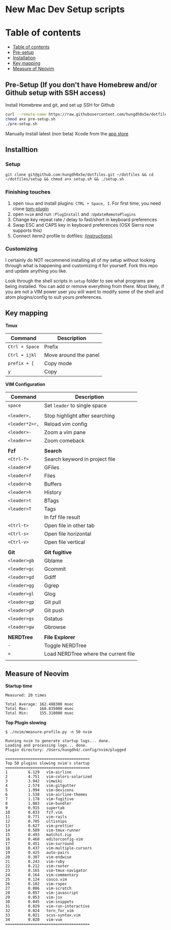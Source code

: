New Mac Dev Setup scripts
=================

Table of contents
=================

<!--ts-->
   * [Table of contents](#table-of-contents)
   * [Pre-setup](#pre-setup)
   * [Installation](#installation)
   * [Key mapping](#key-mapping)
   * [Measure of Neovim](#measure-of-neovim)
<!--te-->


## Pre-Setup (If you don't have Homebrew and/or Github setup with SSH access)

Install Homebrew and git, and set up SSH for Github

```bash
curl --remote-name https://raw.githubusercontent.com/hungdh0x5e/dotfiles/master/setup/pre-setup.sh
chmod a+x pre-setup.sh
./pre-setup.sh
```

Manually Install latest (non beta) Xcode from the [app store](https://developer.apple.com/xcode/downloads/)

## Installtion

### Setup

   `git clone git@github.com:hungdh0x5e/dotfiles.git ~/dotfiles && cd ~/dotfiles/setup && chmod a+x setup.sh && ./setup.sh`

### Finishing touches

  1. open `tmux` and install plugins: `CTRL + Space, I`. For first time, you need clone [tpm-plugin](https://github.com/tmux-plugins/tpm/issues/17#issuecomment-119260843)
  1. open `nvim` and run `:PlugInstall` and `:UpdateRemotePlugins`
  1. Change key repeat rate / delay to fast/short in keyboard preferences
  1. Swap ESC and CAPS key in keyboard preferences (OSX Sierra now supports this)
  1. Connect iterm2 profile to dotfiles: [(instructions)](http://stackoverflow.com/a/25122646/4298624)

### Customizing

I certainly do NOT recommend installing all of my setup without looking through what is happening and customizing it for yourself. Fork this repo and update anything you like.

Look through the shell scripts  in `setup` folder to see what programs are being installed. You can add or remove everything from there. Most likely, if you are not a VIM power user you will want to modify some of the shell and atom plugins/config to suit yours preferences.

## Key mapping

**Tmux**

| Command        | Description           |
| ---            | ---                   |
| `Ctrl + Space` | Prefix                |
| `Ctrl + ijkl`  | Move around the panel |
| `prefix + [`   | Copy mode             |
| `y`            | Copy                  |

**VIM Configuration**

| Command        | Description                          |
| ---            | ---                                  |
| `space`        | Set `leader` to single space         |
|                |                                      |
| `<leader>,`    | Stop highlight after searching       |
| `<leader*2>r,` | Reload vim config                    |
| `<leader>-`    | Zoom a vim pane                      |
| `<leader>=`    | Zoom comeback                        |
|                |                                      |
| **Fzf**        | **Search**                           |
| `<Ctrl-f>`     | Search keyword in project file       |
| `<leader>F`    | GFiles                               |
| `<leader>f`    | Files                                |
| `<leader>b`    | Buffers                              |
| `<leader>h`    | History                              |
| `<leader>t`    | BTags                                |
| `<leader>T`    | Tags                                 |
|                | In fzf file result                   |
| `<Ctrl-t>`     | Open file in other tab               |
| `<Ctrl-s>`     | Open file horizontal                 |
| `<Ctrl-v>`     | Open file vertical                   |
|                |                                      |
| **Git**        | **Git fugitive**                     |
| `<leader>gb`   | Gblame                               |
| `<leader>gc`   | Gcommit                              |
| `<leader>gd`   | Gdiff                                |
| `<leader>gg`   | Ggrep                                |
| `<leader>gl`   | Glog                                 |
| `<leader>gp`   | Git pull                             |
| `<leader>gP`   | Git push                             |
| `<leader>gs`   | Gstatus                              |
| `<leader>gw`   | Gbrowse                              |
|                |                                      |
| **NERDTree**   | **File Explorer**                    |
| `-`            | Toggle NERDTree                      |
| `=`            | Load NERDTree where the current file |
|                |                                      |

## Measure of Neovim

**Startup time**

```
Measured: 20 times

Total Average: 162.488300 msec
Total Max:     168.835000 msec
Total Min:     155.318000 msec
```

**Top Plugin slowing**

```
$ ./nvim/measure-profile.py -n 50 nvim

Running nvim to generate startup logs... done.
Loading and processing logs... done.
Plugin directory: /Users/hungdh4/.config/nvim/plugged

=====================================
Top 50 plugins slowing nvim's startup
=====================================
1         6.129   vim-airline
2         4.751   vim-colors-solarized
3         3.942   vimwiki
4         2.574   vim-gitgutter
5         1.994   vim-devicons
6         1.538   vim-airline-themes
7         1.178   vim-fugitive
8         1.083   vim-bundler
9         0.915   supertab
10        0.833   fzf.vim
11        0.771   vim-rails
12        0.705   ultisnips
13        0.627   vim-prettier
14        0.589   vim-tmux-runner
15        0.493   matchit.zip
16        0.460   editorconfig-vim
17        0.451   vim-surround
18        0.437   vim-multiple-cursors
19        0.425   auto-pairs
20        0.307   vim-endwise
21        0.243   vim-ruby
22        0.212   vim-rooter
23        0.165   vim-tmux-navigator
24        0.164   vim-commentary
25        0.124   cosco.vim
26        0.102   vim-rspec
27        0.086   vim-scratch
28        0.057   vim-javascript
29        0.053   vim-jsx
30        0.045   vim-snippets
31        0.029   vim-run-interactive
32        0.024   tern_for_vim
33        0.021   scss-syntax.vim
34        0.020   vim-vue
=====================================

```
